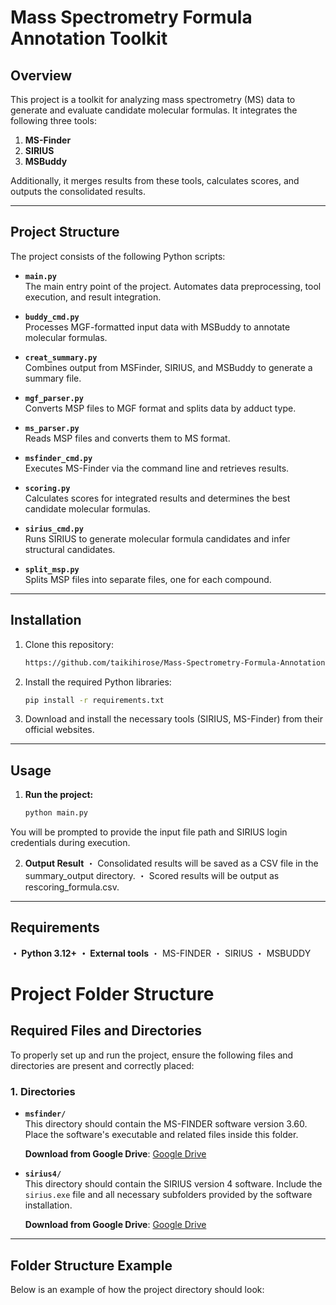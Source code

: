 # Mass Spectrometry Formula Annotation Toolkit

## Overview
This project is a toolkit for analyzing mass spectrometry (MS) data to generate and evaluate candidate molecular formulas. It integrates the following three tools:

1. **MS-Finder**  
2. **SIRIUS**  
3. **MSBuddy**

Additionally, it merges results from these tools, calculates scores, and outputs the consolidated results.

---

## Project Structure

The project consists of the following Python scripts:

- **`main.py`**  
  The main entry point of the project. Automates data preprocessing, tool execution, and result integration.

- **`buddy_cmd.py`**  
  Processes MGF-formatted input data with MSBuddy to annotate molecular formulas.

- **`creat_summary.py`**  
  Combines output from MSFinder, SIRIUS, and MSBuddy to generate a summary file.

- **`mgf_parser.py`**  
  Converts MSP files to MGF format and splits data by adduct type.

- **`ms_parser.py`**  
  Reads MSP files and converts them to MS format.

- **`msfinder_cmd.py`**  
  Executes MS-Finder via the command line and retrieves results.

- **`scoring.py`**  
  Calculates scores for integrated results and determines the best candidate molecular formulas.

- **`sirius_cmd.py`**  
  Runs SIRIUS to generate molecular formula candidates and infer structural candidates.

- **`split_msp.py`**  
  Splits MSP files into separate files, one for each compound.

---

## Installation

1. Clone this repository:
   ```bash
   https://github.com/taikihirose/Mass-Spectrometry-Formula-Annotation-Toolkit/blob/main/README.md

2. Install the required Python libraries:
   ```bash
   pip install -r requirements.txt

3. Download and install the necessary tools (SIRIUS, MS-Finder) from their official websites.

---

## Usage
1. **Run the project:**
   ```bash
   python main.py

You will be prompted to provide the input file path and SIRIUS login credentials during execution.

2. **Output Result**
・ Consolidated results will be saved as a CSV file in the summary_output directory.
・ Scored results will be output as rescoring_formula.csv.

---

## Requirements
**・ Python 3.12+**
**・ External tools**
・ MS-FINDER
・ SIRIUS
・ MSBUDDY

# Project Folder Structure

## Required Files and Directories

To properly set up and run the project, ensure the following files and directories are present and correctly placed:

### 1. Directories
- **`msfinder/`**  
  This directory should contain the MS-FINDER software version 3.60. Place the software's executable and related files inside this folder.  

  **Download from Google Drive**: [Google Drive](https://drive.google.com/drive/folders/0AIZ5vTceA0LvUk9PVA)

- **`sirius4/`**  
  This directory should contain the SIRIUS version 4 software. Include the `sirius.exe` file and all necessary subfolders provided by the software installation.  

  **Download from Google Drive**: [Google Drive](https://drive.google.com/drive/folders/0AIZ5vTceA0LvUk9PVA)

---

## Folder Structure Example

Below is an example of how the project directory should look:


